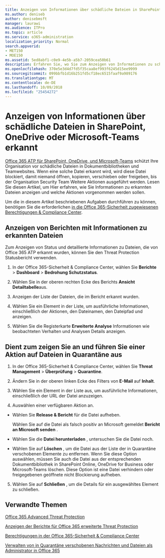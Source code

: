 ```yaml
---
title: Anzeigen von Informationen über schädliche Dateien in SharePoint, OneDrive oder Microsoft-Teams erkannt
ms.author: deniseb
author: denisebmsft
manager: laurawi
ms.audience: ITPro
ms.topic: article
ms.service: o365-administration
localization_priority: Normal
search.appverid:
- MET150
- MOE150
ms.assetid: 5ed8abf1-c0e9-4e5b-a5b7-2059cea50b61
description: Erfahren Sie, wo Sie zum Anzeigen von Informationen zu schädliche Dateien in SharePoint, OneDrive oder Teams erkannt und wie Sie auf diese Dateien ergreifen.
ms.openlocfilehash: 370e5e3d4d7fd5f35caa8ef993f6245d15ee9999
ms.sourcegitcommit: 099bbfb1d16b251fd5cf18ec6515faaf9a989176
ms.translationtype: MT
ms.contentlocale: de-DE
ms.lasthandoff: 10/09/2018
ms.locfileid: "25454272"
---
```

# <a name="view-information-about-malicious-files-detected-in-sharepoint-onedrive-or-microsoft-teams"></a>Anzeigen von Informationen über schädliche Dateien in SharePoint, OneDrive oder Microsoft-Teams erkannt

[Office 365 ATP für SharePoint, OneDrive, und Microsoft-Teams](atp-for-spo-odb-and-teams.md) schützt Ihre Organisation vor schädliche Dateien in Dokumentbibliotheken und Teamwebsites. Wenn eine solche Datei erkannt wird, wird diese Datei blockiert, damit niemand öffnen, kopieren, verschieben oder freigeben, bis der Organisation Security Team Weitere Aktionen ausgeführt werden. Lesen Sie diesen Artikel, um Hier erfahren, wie Sie Informationen zu erkannten Dateien anzeigen und welche Aktionen vorgenommen werden sollen. 

Um die in diesem Artikel beschriebenen Aufgaben durchführen zu können, benötigen Sie die erforderlichen [in die Office 365-Sicherheit zugewiesenen Berechtigungen &amp; Compliance Center](permissions-in-the-security-and-compliance-center.md). 
  
## <a name="view-reports-with-information-about-detected-files"></a>Anzeigen von Berichten mit Informationen zu erkannten Dateien

Zum Anzeigen von Status und detaillierte Informationen zu Dateien, die von Office 365 ATP erkannt wurden, können Sie den Threat Protection Statusbericht verwenden.
  
1. In der Office 365-Sicherheit &amp; Compliance Center, wählen Sie **Berichte** \> **Dashboard** \> **Bedrohung Schutzstatus**.
    
2. Wählen Sie in der oberen rechten Ecke des Berichts **Ansicht Detailtabelle**aus.
    
3. Anzeigen der Liste der Dateien, die im Bericht erkannt wurden.
    
4. Wählen Sie ein Element in der Liste, um ausführliche Informationen, einschließlich der Aktionen, den Dateinamen, den Dateipfad und anzeigen.
    
5. Wählen Sie die Registerkarte **Erweiterte Analyse** Informationen wie beobachteten Verhalten und Analysen Details anzeigen. 
  
## <a name="view-and-take-action-on-files-in-quarantine"></a>Dient zum zeigen Sie an und führen Sie einer Aktion auf Dateien in Quarantäne aus

1. In der Office 365-Sicherheit &amp; Compliance Center, wählen Sie **Threat Management** \> **Überprüfung** \> **Quarantine**.
    
2. Ändern Sie in der oberen linken Ecke des Filters von **E-Mail** auf **Inhalt**.
    
3. Wählen Sie ein Element in der Liste aus, um ausführliche Informationen, einschließlich der URL der Datei anzuzeigen.
    
4. Auswählen einer verfügbaren Aktion an.
    
  - Wählen Sie **Release &amp; Bericht** für die Datei aufheben. 
    
    Wählen Sie auf die Datei als falsch positiv an Microsoft gemeldet **Bericht an Microsoft senden** . 
    
  - Wählen Sie die **Datei herunterladen** , untersuchen Sie die Datei noch. 
    
  - Wählen Sie auf **Löschen** , um die Datei aus der Liste der in Quarantäne verschobenen Elemente zu entfernen. Wenn Sie diese Option auswählen, müssen Sie auch die Datei aus der entsprechenden Dokumentbibliothek in SharePoint Online, OneDrive for Business oder Microsoft-Teams löschen. Diese Option ist eine Datei verhindern oder freigegebenen geöffnete nicht Blockierung aufheben. 
    
5. Wählen Sie auf **Schließen** , um die Details für ein ausgewähltes Element zu schließen. 
  
## <a name="related-topics"></a>Verwandte Themen

[Office 365 Advanced Threat Protection](office-365-atp.md)
  
[Anzeigen der Berichte für Office 365 erweiterte Threat Protection](view-reports-for-atp.md)
  
[Berechtigungen in der Office 365-Sicherheit &amp; Compliance Center](permissions-in-the-security-and-compliance-center.md)

[Verwalten von in Quarantäne verschobenen Nachrichten und Dateien als Administrator in Office 365](manage-quarantined-messages-and-files.md)
  

